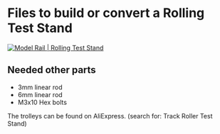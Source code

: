 Files to build or convert a Rolling Test Stand
===================================

[![Model Rail | Rolling Test Stand](https://img.youtube.com/vi/lNhK8V09uTc/maxresdefault.jpg)](https://youtu.be/lNhK8V09uTc)

## Needed other parts

<ul>
<li>3mm linear rod</li>
<li>6mm linear rod</li>
<li>M3x10 Hex bolts</li>
</ul>


The trolleys can be found on AliExpress. (search for: Track Roller Test Stand)